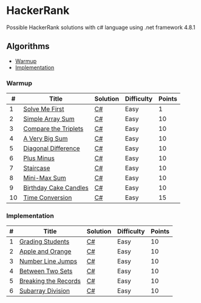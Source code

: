 # HackerRank

Possible HackerRank solutions with c# language using .net framework 4.8.1


## Algorithms
- [Warmup](#warmup)
- [Implementation](#implementation)


### Warmup

| # | Title | Solution | Difficulty | Points |
|---| ----- | -------- | ---------- | ------ |
|1|[Solve Me First](https://www.hackerrank.com/challenges/solve-me-first/problem)|[C#](https://github.com/WillMarciano/HackerRankTest/tree/master/Warmup/SolveMeFirst/Program.cs)|Easy|1|
|2|[Simple Array Sum](https://www.hackerrank.com/challenges/simple-array-sum/problem)|[C#](https://github.com/WillMarciano/HackerRankTest/tree/master/Warmup/SimpleArraySum/Program.cs)|Easy|10|
|3|[Compare the Triplets](https://www.hackerrank.com/challenges/compare-the-triplets/problem)|[C#](https://github.com/WillMarciano/HackerRankTest/tree/master/Warmup/CompareTheTriplets/Program.cs)|Easy|10|
|4|[A Very Big Sum](https://www.hackerrank.com/challenges/a-very-big-sum/problem)|[C#](https://github.com/WillMarciano/HackerRankTest/tree/master/Warmup/AVeryBigSum/Program.cs)|Easy|10|
|5|[Diagonal Difference](https://www.hackerrank.com/challenges/diagonal-difference/problem)|[C#](https://github.com/WillMarciano/HackerRankTest/tree/master/Warmup/DiagonalDifference/Program.cs)|Easy|10|
|6|[Plus Minus](https://www.hackerrank.com/challenges/plus-minus/problem)|[C#](https://github.com/WillMarciano/HackerRankTest/tree/master/Warmup/PlusMinus/Program.cs)|Easy|10|
|7|[Staircase](https://www.hackerrank.com/challenges/staircase/problem)|[C#](https://github.com/WillMarciano/HackerRankTest/tree/master/Warmup/Staircase/Program.cs)|Easy|10|
|8|[Mini-Max Sum](https://www.hackerrank.com/challenges/mini-max-sum/problem)|[C#](https://github.com/WillMarciano/HackerRankTest/tree/master/Warmup/MiniMaxSum/Program.cs)|Easy|10|
|9|[Birthday Cake Candles](https://www.hackerrank.com/challenges/birthday-cake-candles/problem)|[C#](https://github.com/WillMarciano/HackerRankTest/tree/master/Warmup/BirthdayCakeCandles/Program.cs)|Easy|10|
|10|[Time Conversion](https://www.hackerrank.com/challenges/time-conversion/problem)|[C#](https://github.com/WillMarciano/HackerRankTest/tree/master/Warmup/BirthdayCakeCandles/Program.cs)|Easy|15|

### Implementation

| # | Title | Solution | Difficulty | Points |
|---| ----- | -------- | ---------- | ------ |
|1|[Grading Students](https://www.hackerrank.com/challenges/grading/problem)|[C#](https://github.com/WillMarciano/HackerRankTest/tree/master/Implementation/GradingStudents/Program.cs)|Easy|10|
|2|[Apple and Orange](https://www.hackerrank.com/challenges/apple-and-orange/problem)|[C#](https://github.com/WillMarciano/HackerRankTest/tree/master/Implementation/ApplesAndOranges/Program.cs)|Easy|10|
|3|[Number Line Jumps](https://www.hackerrank.com/challenges/kangaroo/problem)|[C#](https://github.com/WillMarciano/HackerRankTest/tree/master/Implementation/NumberLineJumps/Program.cs)|Easy|10|
|4|[Between Two Sets](https://www.hackerrank.com/challenges/between-two-sets/problem)|[C#](https://github.com/WillMarciano/HackerRankTest/tree/master/Implementation/BetweenTwoSets/Program.cs)|Easy|10|
|5|[Breaking the Records](https://www.hackerrank.com/challenges/breaking-best-and-worst-records/problem)|[C#](https://github.com/WillMarciano/HackerRankTest/tree/master/Implementation/BreakingTheRecords/Program.cs)|Easy|10|
|6|[Subarray Division](https://www.hackerrank.com/challenges/the-birthday-bar/problem)|[C#](https://github.com/WillMarciano/HackerRankTest/tree/master/Implementation/SubarrayDivision/Program.cs)|Easy|10|